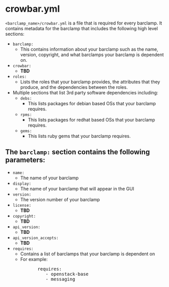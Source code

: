 # crowbar.yml

`<barclamp_name>/crowbar.yml` is a file that is required for every barclamp.  It contains metadata for the barclamp that includes the following high level sections:

* `barclamp:`
    * This contains information about your barclamp such as the name, version, copyright, and what barclamps your barclamp is dependent on.
* `crowbar:`
    * **TBD**
* `roles:`
    * Lists the roles that your barclamp provides, the attributes that they produce, and the dependencies between the roles.
* Multiple sections that list 3rd party software dependencies including:
    * `debs:`
        * This lists packages for debian based OSs that your barclamp requires.
    * `rpms:`
        * This lists packages for redhat based OSs that your barclamp requires.
    * `gems:`
        * This lists ruby gems that your barclamp requires.

## The `barclamp:` section contains the following parameters:
* `name:`
    * The name of your barclamp
* `display:`
    * The name of your barclamp that will appear in the GUI
* `version:`
    * The version number of your barclamp
* `license:`
    * **TBD**
* `copyright:`
    * **TBD**
* `api_version:`
    * **TBD**
* `api_version_accepts:`
    * **TBD**
* `requires:`
    * Contains a list of barclamps that your barclamp is dependent on
    * For example:
<pre>            requires:
               - openstack-base
               - messaging</pre>
